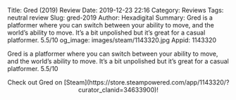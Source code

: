 Title: Gred (2019) Review
Date: 2019-12-23 22:16
Category: Reviews
Tags: neutral review
Slug: gred-2019
Author: Hexadigital
Summary: Gred is a platformer where you can switch between your ability to move, and the world’s ability to move. It’s a bit unpolished but it’s great for a casual platformer. 5.5/10
og_image: images/steam/1143320.jpg
Appid: 1143320

Gred is a platformer where you can switch between your ability to move, and the world’s ability to move. It’s a bit unpolished but it’s great for a casual platformer. 5.5/10

<center>Check out Gred on [Steam](https://store.steampowered.com/app/1143320/?curator_clanid=34633900)!</center>

